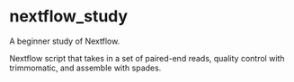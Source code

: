# nextflow_study
A beginner study of Nextflow.

Nextflow script that takes in a set of paired-end reads, quality control with trimmomatic, and assemble with spades.
